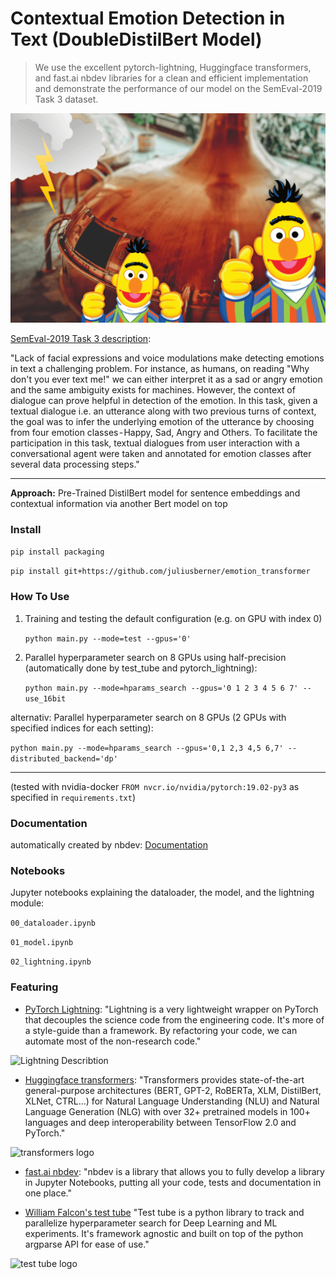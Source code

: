 
<!--

#################################################
### THIS FILE WAS AUTOGENERATED! DO NOT EDIT! ###
#################################################
# file to edit: index.ipynb
# command to build the docs after a change: nbdev_build_docs

-->

# Contextual Emotion Detection in Text (DoubleDistilBert Model)

> We use the excellent pytorch-lightning, Huggingface transformers, and fast.ai nbdev libraries for a clean and efficient implementation and demonstrate the performance of our model on the SemEval-2019 Task 3 dataset.


![Project Image](images/DoubleDistilBert_Lightning.png)

[SemEval-2019 Task 3 description](https://www.aclweb.org/anthology/S19-2005/): 

"Lack of facial expressions and voice modulations make detecting emotions in text a challenging problem. For instance, as humans, on reading "Why don't you ever text me!" we can either interpret it as a sad or angry emotion and the same ambiguity exists for machines. However, the context of dialogue can prove helpful in detection of the emotion. In this task, given a textual dialogue i.e. an utterance along with two previous turns of context, the goal was to infer the underlying emotion of the utterance by choosing from four emotion classes - Happy, Sad, Angry and Others. To facilitate the participation in this task, textual dialogues from user interaction with a conversational agent were taken and annotated for emotion classes after several data processing steps."

----

**Approach:** Pre-Trained DistilBert model for sentence embeddings and contextual information via another Bert model on top

### Install

`pip install packaging`

`pip install git+https://github.com/juliusberner/emotion_transformer`

### How To Use

1. Training and testing the default configuration (e.g. on GPU with index 0)

    `python main.py --mode=test --gpus='0'`
    

2. Parallel hyperparameter search on 8 GPUs using half-precision (automatically done by test_tube and pytorch_lightning):

    `python main.py --mode=hparams_search --gpus='0 1 2 3 4 5 6 7' --use_16bit`


alternativ: Parallel hyperparameter search on 8 GPUs (2 GPUs with specified indices for each setting):

`python main.py --mode=hparams_search --gpus='0,1 2,3 4,5 6,7' --distributed_backend='dp'`


---

(tested with nvidia-docker `FROM nvcr.io/nvidia/pytorch:19.02-py3` as specified in `requirements.txt`)

### Documentation

automatically created by nbdev: [Documentation](https://juliusberner.github.io/emotion_detect/)

### Notebooks

Jupyter notebooks explaining the dataloader, the model, and the lightning module:

`00_dataloader.ipynb`

`01_model.ipynb`

`02_lightning.ipynb`

### Featuring

* [PyTorch Lightning](https://github.com/williamFalcon/pytorch-lightning/): "Lightning is a very lightweight wrapper on PyTorch that decouples the science code from the engineering code. It's more of a style-guide than a framework. By refactoring your code, we can automate most of the non-research code."


![Lightning Describtion](images/pl.gif)

* [Huggingface transformers](https://github.com/huggingface/transformers): "Transformers provides state-of-the-art general-purpose architectures (BERT, GPT-2, RoBERTa, XLM, DistilBert, XLNet, CTRL...) for Natural Language Understanding (NLU) and Natural Language Generation (NLG) with over 32+ pretrained models in 100+ languages and deep interoperability between TensorFlow 2.0 and PyTorch."


![transformers logo](images/transformers_logo_name.png)

* [fast.ai nbdev](https://github.com/fastai/nbdev): "nbdev is a library that allows you to fully develop a library in Jupyter Notebooks, putting all your code, tests and documentation in one place."

* [William Falcon's test tube](https://github.com/williamFalcon/test-tube) "Test tube is a python library to track and parallelize hyperparameter search for Deep Learning and ML experiments. It's framework agnostic and built on top of the python argparse API for ease of use."


![test tube logo](images/test_tube_logo.png)
